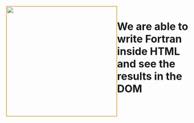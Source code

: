 <img src="https://github.com/yioryhos/f77html/blob/F77HTML/logo.png" style="width:300px;border:solid 1px orange;float:left"/>

# We are able to write Fortran inside HTML and see the results in the DOM

